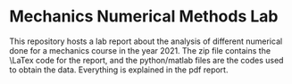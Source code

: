 # Mechanics Numerical Methods Lab
This repository hosts a lab report about the analysis of different numerical done for a mechanics course in the year 2021. The zip file contains the \LaTex code for the report, and the python/matlab files are the codes used to obtain the data. Everything is explained in the pdf report.
